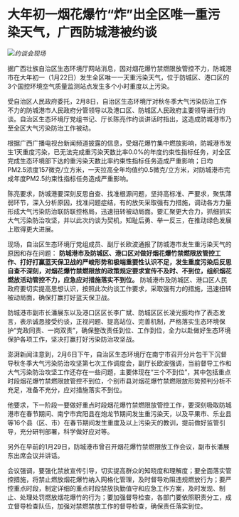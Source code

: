 # 大年初一烟花爆竹“炸”出全区唯一重污染天气，广西防城港被约谈

![](https://inews.gtimg.com/newsapp_bt/0/15653339660/1000)_约谈会现场_

据广西壮族自治区生态环境厅网站消息，因对烟花爆竹禁燃限放管控不力，防城港市在大年初一（1月22日）发生全区唯一一天重污染天气，位于防城区、港口区的3个国控环境空气质量监测站点发生多个小时重度以上污染。

受自治区人民政府委托，2月8日，自治区生态环境厅对秋冬季大气污染防治工作不力的防城港市人民政府分管领导以及港口区、防城区人民政府主要领导进行约谈。自治区生态环境厅党组书记、厅长陈亮作约谈讲话时指出，这造成防城港市乃至全区大气污染防治工作被动。

根据广西广播电视台新闻频道披露的信息，受烟花爆竹集中燃放影响，防城港市发生1天重度污染，已无法完成重污染天数比率0.0%的年度约束性指标任务，对全区完成生态环境部下达的重污染天数比率约束性指标任务造成严重影响；日均PM2.5浓度157微克/立方米，一天拉高全年均值约0.5微克/立方米，对防城港市完成年度PM2.5约束性指标任务造成严重影响。

陈亮要求，防城港要深刻反思自查、找准根源问题，坚持高标准、严要求，聚焦薄弱环节，深入分析原因，找准问题症结，有的放矢采取强有力措施，调动各方力量形成大气污染防治联防联控格局，迅速扭转被动局面。要汇聚更大合力，抓细抓实大气污染防治攻坚，并以此次约谈为契机，知耻后勇、举一反三，在推动绿色发展上取得更大进展。

现场，自治区生态环境厅党组成员、副厅长欧波通报了防城港市发生重污染天气的原因和存在问题：
**防城港市及防城区、港口区对做好烟花爆竹禁燃限放管控工作、打好打赢蓝天保卫战的严峻形势和极端重要性认识不足，发生重度污染后反思自查不深刻，对烟花爆竹禁燃限放的政策规定要求宣传不及时、不到位，组织烟花燃放活动管控不力，应急应对措施落实不到位。**
防城港市及防城区、港口区人民政府要切实提高思想认识，按照此次约谈工作要求，采取强有力的措施，迅速扭转被动局面，确保打赢打好蓝天保卫战。

防城港市副市长潘展东以及港口区区长李广斌、防城区区长凌光振均作了表态发言，表示诚恳接受约谈，正视问题、提高站位、完善机制，严格落实生态环境保护“党政同责、一岗双责”，确保整改责任到位、工作到位，全力以赴做好生态环境保护各项工作，坚决打赢打好污染防治攻坚战。

澎湃新闻注意到，2月6日下午，自治区生态环境厅在南宁市召开分片包干下沉督导秋冬季大气污染防治攻坚第七次工作调度会，副厅长欧波强调，当前督导工作和大气污染防治攻坚工作还存在一些问题，主要体现在“三个不到位”，其中包括重点时段烟花爆竹禁燃限放管控不到位，个别市县对烟花爆竹禁燃限放形势预判分析不充足，准备不充分，应对措施落实不到位。

他要求，下一阶段一要做好重点时段烟花爆竹禁燃限放管控工作，要深刻吸取防城港市在春节期间、南宁市宾阳县在炮龙节期间发生重污染天，以及平果市、乐业县等16个县（区、市）在春节期间发生重度及以上污染天的教训，提前做好监管引导，充分研判部署，科学做好应对等。

另外在早前的1月29日，防城港市曾召开烟花爆竹禁燃限放工作会议，副市长潘展东出席会议并讲话。

会议强调，要强化禁放宣传引导，切实提高群众的知晓度和理解度；要全面落实管控措施，将禁止燃放烟花爆竹纳入网格化管理，及时督导劝阻违规燃放行为；要严控重点时段，制定详细的重点时段禁放执勤值守和应急工作方案，及时发现、制止、处理处罚燃放烟花爆竹的行为；要加强督导检查，各部门要依照职责分工，成立督导检查队伍，加强对禁燃禁放工作的督导检查，确保责任落实到位。

